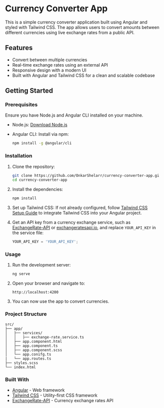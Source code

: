 # Currency Converter App

This is a simple currency converter application built using Angular and styled with Tailwind CSS. The app allows users to convert amounts between different currencies using live exchange rates from a public API.

## Features

- Convert between multiple currencies
- Real-time exchange rates using an external API
- Responsive design with a modern UI
- Built with Angular and Tailwind CSS for a clean and scalable codebase

## Getting Started

### Prerequisites

Ensure you have Node.js and Angular CLI installed on your machine.

- Node.js: [Download Node.js](https://nodejs.org/)
- Angular CLI: Install via npm:

  ```bash
  npm install -g @angular/cli
  ```

### Installation

1. Clone the repository:

   ```bash
   git clone https://github.com/OnkarShelarr/currency-converter-app.git
   cd currency-converter-app
   ```

2. Install the dependencies:

   ```bash
   npm install
   ```

3. Set up Tailwind CSS:
   If not already configured, follow [Tailwind CSS Setup Guide](https://tailwindcss.com/docs/guides/angular) to integrate Tailwind CSS into your Angular project.

4. Get an API key from a currency exchange service, such as [ExchangeRate-API](https://www.exchangerate-api.com/) or [exchangeratesapi.io](https://exchangeratesapi.io/), and replace `YOUR_API_KEY` in the service file:

   ```typescript
   YOUR_API_KEY = 'YOUR_API_KEY';
   ```

### Usage

1. Run the development server:

   ```bash
   ng serve
   ```

2. Open your browser and navigate to:

   ```text
   http://localhost:4200
   ```

3. You can now use the app to convert currencies.

### Project Structure

```plaintext
src/
├── app/
│   ├── services/
│   │   ├── exchange-rate.service.ts
│   ├── app.component.html
│   ├── app.component.ts
│   ├── app.component.scss
│   └── app.conifg.ts
|   └── app.routes.ts
├── styles.scss
└── index.html
```

### Built With

- [Angular](https://angular.io/) - Web framework
- [Tailwind CSS](https://tailwindcss.com/) - Utility-first CSS framework
- [ExchangeRate-API](https://www.exchangerate-api.com/) - Currency exchange rates API


